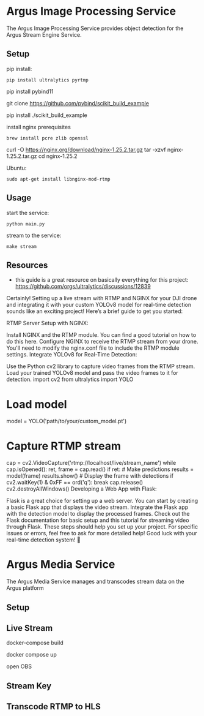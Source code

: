 # Argus Image Processing Service 

The Argus Image Processing Service provides object detection for the Argus Stream Engine Service.

## Setup 

pip install:
```
pip install ultralytics pyrtmp
```
pip install pybind11

git clone https://github.com/pybind/scikit_build_example

pip install ./scikit_build_example

install nginx prerequisites
```
brew install pcre zlib openssl
```

curl -O https://nginx.org/download/nginx-1.25.2.tar.gz
tar -xzvf nginx-1.25.2.tar.gz
cd nginx-1.25.2


Ubuntu: 
```
sudo apt-get install libnginx-mod-rtmp
```

## Usage 

start the service:
```
python main.py
```

stream to the service: 
```
make stream
```

## Resources

* this guide is a great resource on basically everything for this project: https://github.com/orgs/ultralytics/discussions/12839

Certainly! Setting up a live stream with RTMP and NGINX for your DJI drone and integrating it with your custom YOLOv8 model for real-time detection sounds like an exciting project! Here’s a brief guide to get you started:

RTMP Server Setup with NGINX:

Install NGINX and the RTMP module. You can find a good tutorial on how to do this here.
Configure NGINX to receive the RTMP stream from your drone. You'll need to modify the nginx.conf file to include the RTMP module settings.
Integrate YOLOv8 for Real-Time Detection:

Use the Python cv2 library to capture video frames from the RTMP stream.
Load your trained YOLOv8 model and pass the video frames to it for detection.
import cv2
from ultralytics import YOLO

# Load model
model = YOLO('path/to/your/custom_model.pt')

# Capture RTMP stream
cap = cv2.VideoCapture('rtmp://localhost/live/stream_name')
while cap.isOpened():
    ret, frame = cap.read()
    if ret:
        # Make predictions
        results = model(frame)
        results.show()  # Display the frame with detections
    if cv2.waitKey(1) & 0xFF == ord('q'):
        break
cap.release()
cv2.destroyAllWindows()
Developing a Web App with Flask:

Flask is a great choice for setting up a web server. You can start by creating a basic Flask app that displays the video stream.
Integrate the Flask app with the detection model to display the processed frames.
Check out the Flask documentation for basic setup and this tutorial for streaming video through Flask.
These steps should help you set up your project. For specific issues or errors, feel free to ask for more detailed help! Good luck with your real-time detection system! 🚀

# Argus Media Service

The Argus Media Service manages and transcodes stream data on the Argus platform

## Setup 


## Live Stream

docker-compose build 

docker compose up 

open OBS

## Stream Key

## Transcode RTMP to HLS